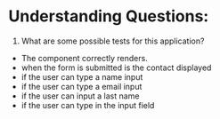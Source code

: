 # Understanding Questions:
1. What are some possible tests for this application?

* The component correctly renders.
* when the form is submitted is the contact displayed 
* if the user can type a name input 
* if the user can type a email input 
* if the user can input a last name 
* if the user can type in the input field